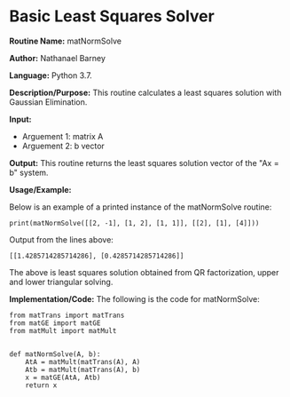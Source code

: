 # Basic Least Squares Solver

**Routine Name:**           matNormSolve

**Author:** Nathanael Barney

**Language:** Python 3.7.

**Description/Purpose:** This routine calculates a least squares solution with Gaussian Elimination.

**Input:** 
* Arguement 1: matrix A
* Arguement 2: b vector

**Output:** This routine returns the least squares solution vector of the "Ax = b" system.

**Usage/Example:**

Below is an example of a printed instance of the matNormSolve routine:

```
print(matNormSolve([[2, -1], [1, 2], [1, 1]], [[2], [1], [4]]))
```

Output from the lines above:

```
[[1.4285714285714286], [0.4285714285714286]]
```

The above is least squares solution obtained from QR factorization, upper and lower triangular solving.

**Implementation/Code:** The following is the code for matNormSolve:

```
from matTrans import matTrans
from matGE import matGE
from matMult import matMult


def matNormSolve(A, b):
    AtA = matMult(matTrans(A), A)
    Atb = matMult(matTrans(A), b)
    x = matGE(AtA, Atb)
    return x
```
